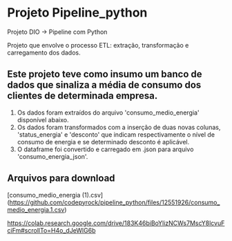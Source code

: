 # Projeto Pipeline_python
Projeto DIO -> Pipeline com Python

Projeto que envolve o processo ETL: extração, transformação e carregamento dos dados.

## Este projeto teve como insumo um banco de dados que sinaliza a média de consumo dos clientes de determinada empresa.
1. Os dados foram extraídos do arquivo 'consumo_medio_energia' disponível abaixo.
2. Os dados foram transformados com a inserção de duas novas colunas, 'status_energia' e 'desconto' que indicam respectivamente o nível de consumo de energia e se determinado desconto é aplicável.
3. O dataframe foi convertido e carregado em .json para arquivo 'consumo_energia_json'. 


## Arquivos para download
[consumo_medio_energia (1).csv]
(https://github.com/codepyrock/pipeline_python/files/12551926/consumo_medio_energia.1.csv)

https://colab.research.google.com/drive/183K46biBoYlizNCWs7MscY8lcvuFciFm#scrollTo=H4o_dJeWlG6b

